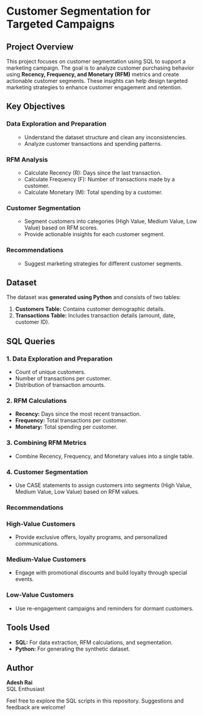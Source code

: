 <h1>Customer Segmentation for Targeted Campaigns</h1>
<h2>Project Overview</h2>
<p>This project focuses on customer segmentation using SQL to support a marketing campaign. The goal is to analyze customer purchasing behavior using <strong>Recency, Frequency, and Monetary (RFM)</strong> metrics and create actionable customer segments. These insights can help design targeted marketing strategies to enhance customer engagement and retention.</p>
<h2>Key Objectives</h2>
<h3>Data Exploration and Preparation</h3>
<ol>
<ul>
<li>Understand the dataset structure and clean any inconsistencies.</li>
<li>Analyze customer transactions and spending patterns.</li>
</ul>
</ol>
<h3>RFM Analysis</h3>
<ol>
<ul>
<li>Calculate Recency (R): Days since the last transaction.</li>
<li>Calculate Frequency (F): Number of transactions made by a customer.</li>
<li>Calculate Monetary (M): Total spending by a customer.</li>
</ul>
</ol>
<h3>Customer Segmentation</h3>
<ol>
<ul>
<li>Segment customers into categories (High Value, Medium Value, Low Value) based on RFM scores.</li>
<li>Provide actionable insights for each customer segment.</li>
</ul>
</ol>
<h3>Recommendations</h3>
<ol>
<ul>
<li>Suggest marketing strategies for different customer segments.</li>
</ul>
</ol>
<h2>Dataset</h2>
<p>The dataset was <strong>generated using Python</strong> and consists of two tables:</p>
<ol>
<li><strong>Customers Table:</strong> Contains customer demographic details.</li>
<li><strong>Transactions Table:</strong> Includes transaction details (amount, date, customer ID).</li>
</ol>
<h2>SQL Queries</h2>
<h3>1. Data Exploration and Preparation</h3>
<ul>
<li>Count of unique customers.</li>
<li>Number of transactions per customer.</li>
<li>Distribution of transaction amounts.</li>
</ul>
<h3>2. RFM Calculations</h3>
<ul>
<li><strong>Recency:</strong> Days since the most recent transaction.</li>
<li><strong>Frequency:</strong> Total transactions per customer.</li>
<li><strong>Monetary:</strong> Total spending per customer.</li>
</ul>
<h3>3. Combining RFM Metrics</h3>
<ul>
<li>Combine Recency, Frequency, and Monetary values into a single table.</li>
</ul>
<h3>4. Customer Segmentation</h3>
<ul>
<li>Use CASE statements to assign customers into segments (High Value, Medium Value, Low Value) based on RFM values.</li>
</ul>
<h3>Recommendations</h3>
<h3>High-Value Customers</h3>
<ul>
<li>Provide exclusive offers, loyalty programs, and personalized communications.</li>
</ul>
<h3>Medium-Value Customers</h3>
<ul>
<li>Engage with promotional discounts and build loyalty through special events.</li>
</ul>
<h3>Low-Value Customers</h3>
<ul>
<li>Use re-engagement campaigns and reminders for dormant customers.</li>
</ul>
<h2>Tools Used</h2>
<ul>
<li><strong>SQL:</strong> For data extraction, RFM calculations, and segmentation.</li>
<li><strong>Python:</strong> For generating the synthetic dataset.</li>
</ul>
<h2>Author</h2>
<p><strong>Adesh Rai</strong><br /> SQL Enthusiast</p>
<p>Feel free to explore the SQL scripts in this repository. Suggestions and feedback are welcome!</p>
<p>&nbsp;</p>
